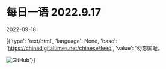 # 每日一语 2022.9.17

2022-09-18

[{'type': 'text/html', 'language': None, 'base': 'https://chinadigitaltimes.net/chinese/feed', 'value': '勿忘国耻。

![GitHub](https://chinadigitaltimes.net/chinese/files/2022/09/917.jpg)'}]